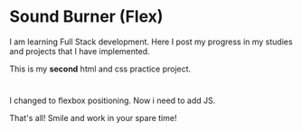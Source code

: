 

# Sound Burner (Flex)



I am learning Full Stack development.
Here I post my progress in my studies and projects that I have implemented.

This is my **second** html and css practice project.
#


I changed to flexbox positioning. Now i need to add JS.

That's all! Smile and work in your spare time!
